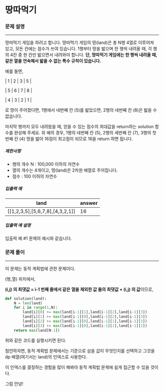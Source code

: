 # 땅따먹기

### 문제 설명

---

땅따먹기 게임을 하려고 합니다. 땅따먹기 게임의 땅(land)은 총 N행 4열로 이루어져 있고, 모든 칸에는 점수가 쓰여 있습니다. 1행부터 땅을 밟으며 한 행씩 내려올 때, 각 행의 4칸 중 한 칸만 밟으면서 내려와야 합니다. **단, 땅따먹기 게임에는 한 행씩 내려올 때, 같은 열을 연속해서 밟을 수 없는 특수 규칙이 있습니다.**

예를 들면,

| 1 | 2 | 3 | 5 |

| 5 | 6 | 7 | 8 |

| 4 | 3 | 2 | 1 |

로 땅이 주어졌다면, 1행에서 네번째 칸 (5)를 밟았으면, 2행의 네번째 칸 (8)은 밟을 수 없습니다.

마지막 행까지 모두 내려왔을 때, 얻을 수 있는 점수의 최대값을 return하는 solution 함수를 완성해 주세요. 위 예의 경우, 1행의 네번째 칸 (5), 2행의 세번째 칸 (7), 3행의 첫번째 칸 (4) 땅을 밟아 16점이 최고점이 되므로 16을 return 하면 됩니다.

##### 제한사항

- 행의 개수 N : 100,000 이하의 자연수
- 열의 개수는 4개이고, 땅(land)은 2차원 배열로 주어집니다.
- 점수 : 100 이하의 자연수

##### 입출력 예

| land                            | answer |
| ------------------------------- | ------ |
| [[1,2,3,5],[5,6,7,8],[4,3,2,1]] | 16     |

##### 입출력 예 설명

입출력 예 #1
문제의 예시와 같습니다.



### 문제 풀이

---

이 문제는 동적 계획법에 관한 문제이다. 



(행,열) 위치에서, 

**(i,j) 의 최댓값 = i-1 번째 줄에서 같은 열을 제외한 값 들의 최댓값 + (i,j) 의 값**이므로, 

```python
def solution(land):
    N = len(land)
    for i in range(1,N):
        land[i][0] += max(land[i-1][1],land[i-1][2],land[i-1][3])
        land[i][1] += max(land[i-1][0],land[i-1][2],land[i-1][3])
        land[i][2] += max(land[i-1][0],land[i-1][1],land[i-1][3])
        land[i][3] += max(land[i-1][0],land[i-1][1],land[i-1][2])
    return max(land[N-1])
```

위와 같은 코드를 실행시키면 된다. 



첨언하자면, 동적 계획법 문제에서는 기준으로 삼을 값이 무엇인지를 선택하고 그것을 dp 배열(여기서는 land)의 인덱스로 사용한다. 

이 인덱스를 결정하는 경험을 많이 해봐야 동적 계획법 문제에 쉽게 접근할 수 있을 것이다. 



그럼 안녕!
